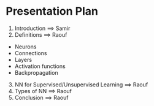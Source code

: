 # Presentation Plan

1. Introduction ==> Samir
2. Definitions ==> Raouf
  + Neurons
  + Connections
  + Layers
  + Activation functions
  + Backpropagation
3. NN for Supervised/Unsupervised Learning ==> Raouf
4. Types of NN ==> Raouf
5. Conclusion ==> Raouf
